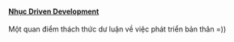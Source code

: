 #### [Nhục Driven Development](/#/nhuc-driven-development)
Một quan điểm thách thức dư luận về việc phát triển bản thân =))
